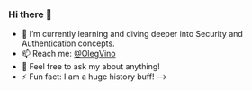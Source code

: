 ### Hi there 👋

- 🌱 I’m currently learning and diving deeper into Security and Authentication concepts.
- 📫 Reach me: [@OlegVino](https://www.linkedin.com/in/olegvino/)
- 💬 Feel free to ask my about anything!
- ⚡ Fun fact: I am a huge history buff!
-->
